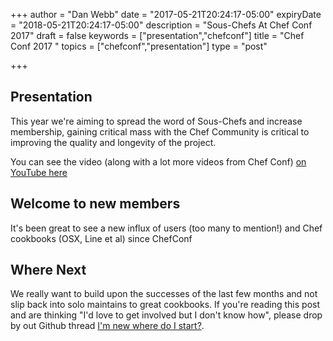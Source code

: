 +++
author = "Dan Webb"
date = "2017-05-21T20:24:17-05:00"
expiryDate = "2018-05-21T20:24:17-05:00"
description = "Sous-Chefs At Chef Conf 2017"
draft = false
keywords = ["presentation","chefconf"]
title = "Chef Conf 2017 "
topics = ["chefconf","presentation"]
type = "post"

+++

## Presentation

This year we're aiming to spread the word of Sous-Chefs and increase membership, gaining critical mass with the Chef Community is critical to improving the quality and longevity of the project.

You can see the video (along with a lot more videos from Chef Conf) [on YouTube here](https://www.youtube.com/watch?v=k-g3mNO-eN8)

## Welcome to new members

It's been great to see a new influx of users (too many to mention!) and Chef cookbooks (OSX, Line et al) since ChefConf

## Where Next

We really want to build upon the successes of the last few months and not slip back into solo maintains to great cookbooks. If you're reading this post and are thinking "I'd love to get involved but I don't know how", please drop by out Github thread [I'm new where do I start?](https://github.com/sous-chefs/meta/issues/84).
